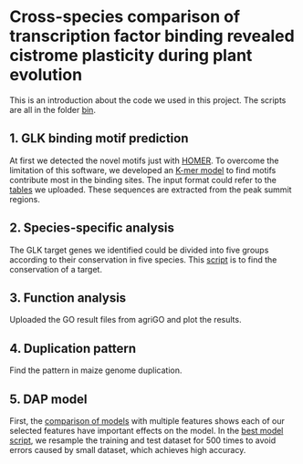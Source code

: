 ﻿# Cross-species comparison of transcription factor binding revealed cistrome plasticity during plant evolution

This is an introduction about the code we used in this project. The scripts are all in the folder [bin](https://github.com/rensabella/GLK-project/tree/main/bin "bin").


## 1. GLK binding motif prediction

At first we detected the novel motifs just with [HOMER](https://github.com/rensabella/GLK-project/blob/main/bin/GLK_binding_motif/HOMER_find_motif.sh). To overcome the limitation of this software, we developed an [K-mer model](https://github.com/rensabella/GLK-project/blob/main/bin/GLK_binding_motif/kmer_model.ipynb) to find motifs contribute most in the binding sites.  The input format could refer to the [tables](https://github.com/rensabella/GLK-project/tree/main/data/kmer_data) we uploaded. These sequences are extracted from the peak summit regions.

## 2. Species-specific analysis
The GLK target genes we identified could be divided into five groups according to their conservation in five species. This [script](https://github.com/rensabella/GLK-project/blob/main/bin/Species_specific/species_specific_analysis.R) is to find the conservation of a target.
## 3. Function analysis

Uploaded the GO result files from agriGO and plot the results. 

## 4. Duplication pattern

Find the pattern in maize genome duplication.
## 5. DAP model
First, the [comparison of models](https://github.com/rensabella/GLK-project/blob/main/bin/DAP_model/compare%20models.ipynb) with multiple features shows each of our selected features have important effects on the model. In the [best model script](https://github.com/rensabella/GLK-project/blob/main/bin/DAP_model/Best%20model%20plot.ipynb), we resample the training and test dataset for 500 times to avoid errors caused by small dataset, which achieves high accuracy. 
